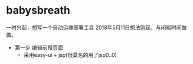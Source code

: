 # babysbreath
一时兴起，想写一个自动运维部署工具
2018年5月11日想法刚起，与闲暇时间做做。
* 第一步 编辑前段页面
    * 采用easy-ui + jsp(很莫名的用了jsp0..0)